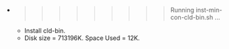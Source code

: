 * >>>>>>>>> Running inst-min-con-cld-bin.sh ...
  * Install cld-bin.
  * Disk size = 713196K. Space Used = 12K.
